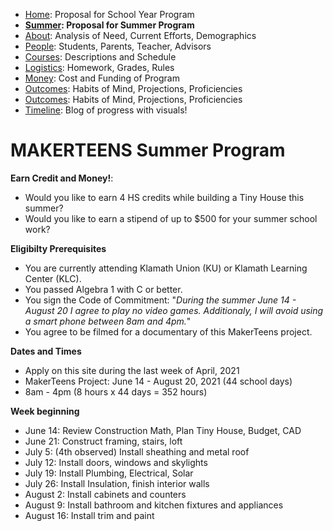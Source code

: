  - [Home](index.html): Proposal for School Year Program
-  **[Summer](summer.html): Proposal for Summer Program**
 - [About](about.html): Analysis of Need, Current Efforts, Demographics
 - [People](people.html): Students, Parents, Teacher, Advisors
 - [Courses](courses.html): Descriptions and Schedule
 - [Logistics](logistics.html): Homework, Grades, Rules
 - [Money](money.html): Cost and Funding of Program
 - [Outcomes](outcomes.html): Habits of Mind, Projections, Proficiencies
 - [Outcomes](outcomes.html): Habits of Mind, Projections, Proficiencies
 - [Timeline](timeline.html): Blog of progress with visuals!

# MAKERTEENS Summer Program # 

**Earn Credit and Money!**: 

* Would you like to earn 4 HS credits while building a Tiny House this summer?
* Would you like to earn a stipend of up to $500 for your summer school work?


**Eligibilty Prerequisites**

* You are currently attending Klamath Union (KU) or Klamath Learning Center (KLC).
* You passed Algebra 1 with C or better. 
* You sign the Code of Commitment: "_During the summer June 14 - August 20 I agree to play no video games. Additionaly, I will avoid using a smart phone between 8am and 4pm._"
* You agree to be filmed for a documentary of this MakerTeens project.


**Dates and Times**

* Apply on this site during the last week of April, 2021
* MakerTeens Project: June 14 - August 20, 2021 (44 school days)
* 8am - 4pm (8 hours x 44 days = 352 hours)


**Week beginning**
 
 * June 14: Review Construction Math, Plan Tiny House, Budget, CAD
 * June 21: Construct framing, stairs, loft
 * July 5: (4th observed) Install sheathing and metal roof
 * July 12: Install doors, windows and skylights
 * July 19: Install Plumbing, Electrical, Solar
 * July 26: Install Insulation, finish interior walls
 * August 2: Install cabinets and counters
 * August 9: Install bathroom and kitchen fixtures and appliances
 * August 16: Install trim and paint
 
